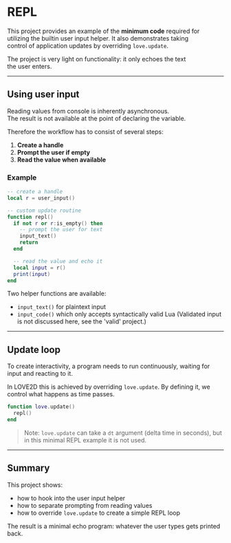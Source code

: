 
# REPL

This project provides an example of the **minimum code** required for  
utilizing the builtin user input helper. It also demonstrates taking  
control of application updates by overriding `love.update`.

The project is very light on functionality: it only echoes the text  
the user enters.

---

## Using user input

Reading values from console is inherently asynchronous.  
The result is not available at the point of declaring the variable.  

Therefore the workflow has to consist of several steps:

1. **Create a handle**  
2. **Prompt the user if empty**  
3. **Read the value when available**

### Example

```lua
-- create a handle
local r = user_input()

-- custom update routine
function repl()
  if not r or r:is_empty() then
    -- prompt the user for text
    input_text()
    return
  end

  -- read the value and echo it
  local input = r()
  print(input)
end
````

Two helper functions are available:

* `input_text()` for plaintext input
* `input_code()` which only accepts syntactically valid Lua
  (Validated input is not discussed here, see the 'valid' project.)

---

## Update loop

To create interactivity, a program needs to run continuously,
waiting for input and reacting to it.

In LOVE2D this is achieved by overriding `love.update`.
By defining it, we control what happens as time passes.

```lua
function love.update()
  repl()
end
```

> Note: `love.update` can take a `dt` argument (delta time in seconds),
> but in this minimal REPL example it is not used.

---

## Summary

This project shows:

* how to hook into the user input helper
* how to separate prompting from reading values
* how to override `love.update` to create a simple REPL loop

The result is a minimal echo program:
whatever the user types gets printed back.


